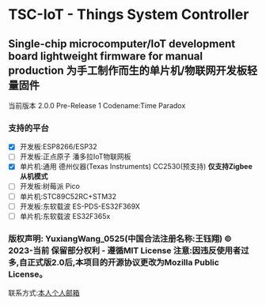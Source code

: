 # TSC-IoT - Things System Controller
## Single-chip microcomputer/IoT development board lightweight firmware for manual production 为手工制作而生的单片机/物联网开发板轻量固件
当前版本 2.0.0 Pre-Release 1 Codename:Time Paradox
### 支持的平台
-  [x] 开发板:ESP8266/ESP32
-  [ ] 开发板:正点原子 潘多拉IoT物联网板
-  [x] 单片机:通用 德州仪器(Texas Instruments) CC2530(预支持) **仅支持Zigbee从机模式**
-  [ ] 开发板:树莓派 Pico
-  [ ] 单片机:STC89C52RC+STM32
-  [ ] 开发板:东软载波 ES-PDS-ES32F369X
-  [ ] 单片机:东软载波 ES32F365x

### 版权声明: YuxiangWang_0525(中国合法注册名称:王钰翔) © 2023-当前 保留部分权利 - 遵循MIT License **注意:因违反使用者过多,自正式版2.0后,本项目的开源协议更改为Mozilla Public License。**

联系方式:[本人个人邮箱](mailto:xgwin12@hotmail.com)
